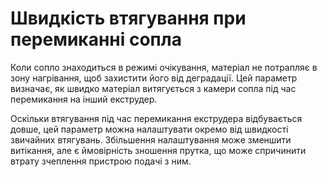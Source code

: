 Швидкість втягування при перемиканні сопла
====

Коли сопло знаходиться в режимі очікування, матеріал не потрапляє в зону нагрівання, щоб захистити його від деградації. Цей параметр визначає, як швидко матеріал витягується з камери сопла під час перемикання на інший екструдер.

Оскільки втягування під час перемикання екструдера відбувається довше, цей параметр можна налаштувати окремо від швидкості звичайних втягувань. Збільшення налаштування може зменшити витікання, але є ймовірність зношення прутка, що може спричинити втрату зчеплення пристрою подачі з ним.
